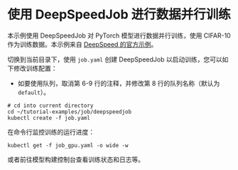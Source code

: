# 使用 DeepSpeedJob 进行数据并行训练

本示例使用 DeepSpeedJob 对 PyTorch 模型进行数据并行训练，使用 CIFAR-10 作为训练数据。本示例来自 [DeepSpeed 的官方示例](https://github.com/microsoft/DeepSpeedExamples/tree/master/training/cifar)。

切换到当前目录下，使用 `job.yaml` 创建 DeepSpeedJob 以启动训练，您可以如下修改训练配置：

* 如要使用队列，取消第 6-9 行的注释，并修改第 8 行的队列名称（默认为 `default`）。

```shell
# cd into current directory
cd ~/tutorial-examples/job/deepspeedjob
kubectl create -f job.yaml
```

在命令行监控训练的运行进度：

```shell
kubectl get -f job_gpu.yaml -o wide -w
```

或者前往模型构建控制台查看训练状态和日志等。
